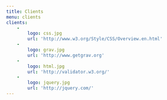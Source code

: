 ```yaml
---
title: Clients
menu: clients
clients:
    -
        logo: css.jpg
        url: 'http://www.w3.org/Style/CSS/Overview.en.html'
    -
        logo: grav.jpg
        url: 'http://www.getgrav.org'
    -
        logo: html.jpg
        url: 'http://validator.w3.org/'
    -
        logo: jquery.jpg
        url: 'http://jquery.com/'
---
```



